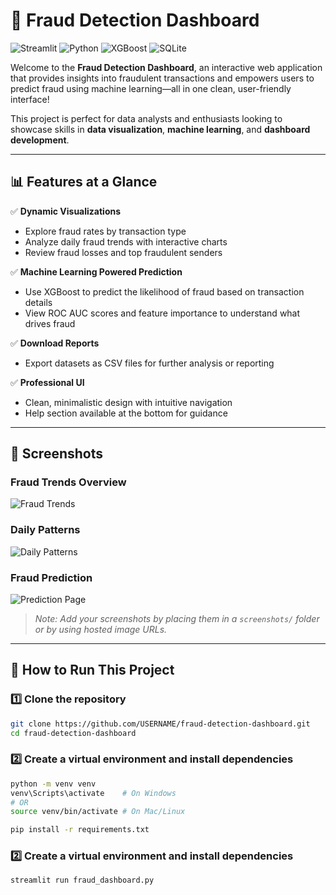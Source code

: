 # 🚨 Fraud Detection Dashboard

![Streamlit](https://img.shields.io/badge/Made_with-Streamlit-green) ![Python](https://img.shields.io/badge/Made_with-Python-blue) ![XGBoost](https://img.shields.io/badge/ML-XGBoost-orange) ![SQLite](https://img.shields.io/badge/Database-SQLite-lightgrey)

Welcome to the **Fraud Detection Dashboard**, an interactive web application that provides insights into fraudulent transactions and empowers users to predict fraud using machine learning—all in one clean, user-friendly interface!

This project is perfect for data analysts and enthusiasts looking to showcase skills in **data visualization**, **machine learning**, and **dashboard development**.

---

## 📊 **Features at a Glance**

✅ **Dynamic Visualizations**  
- Explore fraud rates by transaction type  
- Analyze daily fraud trends with interactive charts  
- Review fraud losses and top fraudulent senders

✅ **Machine Learning Powered Prediction**  
- Use XGBoost to predict the likelihood of fraud based on transaction details  
- View ROC AUC scores and feature importance to understand what drives fraud

✅ **Download Reports**  
- Export datasets as CSV files for further analysis or reporting

✅ **Professional UI**  
- Clean, minimalistic design with intuitive navigation  
- Help section available at the bottom for guidance

---

## 📂 **Screenshots**

### Fraud Trends Overview  
![Fraud Trends](screenshots/trends.png)

### Daily Patterns  
![Daily Patterns](screenshots/daily.png)

### Fraud Prediction  
![Prediction Page](screenshots/prediction.png)

> _Note: Add your screenshots by placing them in a `screenshots/` folder or by using hosted image URLs._

---

## 🚀 **How to Run This Project**

### 1️⃣ Clone the repository
```bash
git clone https://github.com/USERNAME/fraud-detection-dashboard.git
cd fraud-detection-dashboard

```
### 2️⃣ Create a virtual environment and install dependencies
```bash
python -m venv venv
venv\Scripts\activate    # On Windows
# OR
source venv/bin/activate # On Mac/Linux

pip install -r requirements.txt
```

### 2️⃣ Create a virtual environment and install dependencies
```bash
streamlit run fraud_dashboard.py
```
